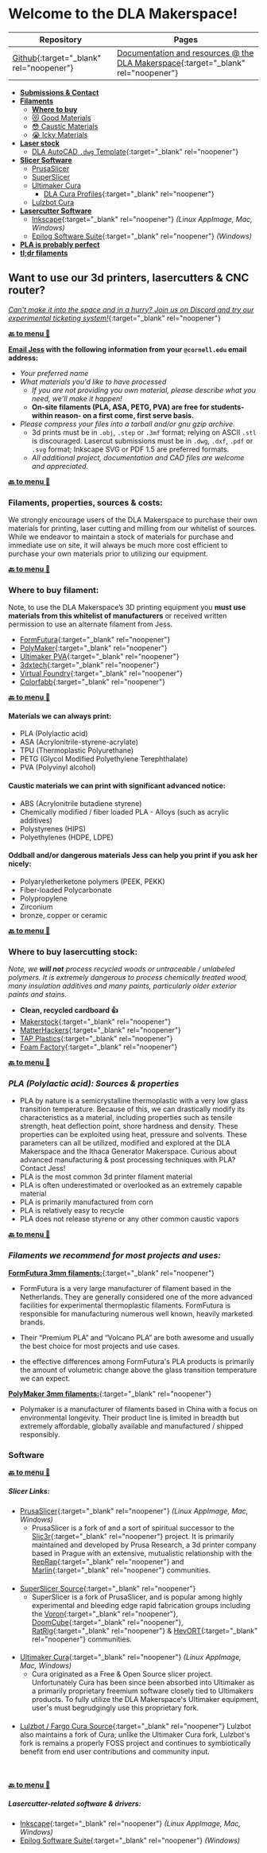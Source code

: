 
<head>
<link rel="stylesheet" href="github-markdown-dark.css" />
    <title>DLA Makerspace Docs</title>
</head>

# Welcome to the DLA Makerspace!


<h4 id="menu"> </h4>     


| **Repository**                                                                       | **Pages**                                                                                                    |
|--------------------------------------------------------------------------------------|--------------------------------------------------------------------------------------------------------------|
| [Github](https://github.com/Jesssullivan/DLA-Flask){:target="_blank" rel="noopener"} | [Documentation and resources @ the DLA Makerspace](https://dlamaker.space/){:target="_blank" rel="noopener"} |

- [**Submissions & Contact**](#form) <br>
- [**Filaments**](#filaments) <br>
  - [**Where to buy**](#filaments-where) <br>
  - [😻 Good Materials](#good-prints)
  - [😳 Caustic Materials](#caustic-prints) <br>
  - [😭 Icky Materials](#icky-prints) <br>
- [**Laser stock**](#laser-material) <br>
  - [DLA AutoCAD `.dwg` Template](https://github.com/Jesssullivan/DLA-docs-public/raw/main/laser-profiles/DLAMakerspace-LasercutterTemplate.dwg){:target="_blank" rel="noopener"} <br>
- [**Slicer Software**](#sliceware) <br>
  - [PrusaSlicer](#prusaslicer) <br>
  - [SuperSlicer](#superslicer) <br>
  - [Ultimaker Cura](#ulticura) <br>
    - [DLA Cura Profiles](https://github.com/Jesssullivan/DLA-Flask/tree/dev/docs/cura-profiles){:target="_blank" rel="noopener"}
  - [Lulzbot Cura](#lulzcura) <br>
- [**Lasercutter Software**](#zapware) <br>
  - [Inkscape](https://inkscape.org/){:target="_blank" rel="noopener"} *(Linux AppImage, Mac, Windows)* <br>
  - [Epilog Software Suite](https://www.epiloglaser.com/tech-support/fusion-edge-pro-drivers/){:target="_blank" rel="noopener"} *(Windows)*
- [**PLA is probably perfect**](#plamazing) <br>
- [**tl;dr filaments**](#tldr-filament) <br>


<h4 id="form"> </h4>     


## Want to use our 3d printers, lasercutters & CNC router?

[*Can't make it into the space and in a hurry?  Join us on Discord and try our experimental ticketing system!*](https://discord.gg/3FWpQtDMV2){:target="_blank" rel="noopener"}

[**🔙 to menu 🧭**](#menu)



**[Email Jess](mailto:js3227@cornell.edu) with the following information from your `@cornell.edu` email address:**

- *Your preferred name*
- *What materials you'd like to have processed*
  - *If you are not providing you own material, please describe what you need, we'll make it happen!*
  - **On-site filaments (PLA, ASA, PETG, PVA) are free for students- within reason- on a first come, first serve basis.**
- *Please compress your files into a tarball and/or gnu gzip archive.*  
  - 3d prints must be in `.obj`, `.step` or  `.3mf` format; relying on ASCII `.stl` is discouraged.
Lasercut submissions must be in `.dwg`, `.dxf`, `.pdf` or `.svg` format; Inkscape SVG or PDF 1.5 are preferred formats.
  - *All additional project, documentation and CAD files are welcome and appreciated.*



[**🔙 to menu 🧭**](#menu)



<h4 id="filaments"> </h4>     


### Filaments, properties, sources & costs:


We strongly encourage users of the DLA Makerspace to purchase their own materials for printing, laser cutting and milling from our whitelist of sources.  While we endeavor to maintain a stock of materials for purchase and immediate use on site, it will always be much more cost efficient to purchase your own materials prior to utilizing our equipment.


[**🔙 to menu 🧭**](#menu)


<h4 id="filaments-where"> </h4>     

### Where to buy filament:  

Note, to use the DLA Makerspace’s 3D printing equipment you **must use materials from this whitelist of manufacturers** or received written permission to use an alternate filament from Jess.     

- [FormFutura](https://www.formfutura.com/){:target="_blank" rel="noopener"}
- [PolyMaker](https://polymaker.com/){:target="_blank" rel="noopener"}
- [Ultimaker PVA](https://ultimaker.com/materials/pva){:target="_blank" rel="noopener"}
- [3dxtech](https://www.3dxtech.com/){:target="_blank" rel="noopener"}
- [Virtual Foundry](https://shop.thevirtualfoundry.com/){:target="_blank" rel="noopener"}
- [Colorfabb](https://colorfabb.com/){:target="_blank" rel="noopener"}



[**🔙 to menu 🧭**](#menu)



<h4 id="good-prints"> </h4>     


#### Materials we can always print:
- PLA (Polylactic acid)
- ASA (Acrylonitrile-styrene-acrylate)
- TPU (Thermoplastic Polyurethane)
- PETG (Glycol Modified Polyethylene Terephthalate)
- PVA (Polyvinyl alcohol)


<h4 id="caustic-prints"> </h4>     


#### Caustic materials we can print with significant advanced notice:
- ABS (Acrylonitrile butadiene styrene)
- Chemically modified / fiber loaded PLA - Alloys (such as acrylic additives)
- Polystyrenes (HIPS)
- Polyethylenes (HDPE, LDPE)

<h4 id="icky-prints"> </h4>     


#### Oddball and/or dangerous materials Jess can help you print if you ask her nicely:
- Polyaryletherketone polymers (PEEK, PEKK)
- Fiber-loaded Polycarbonate
- Polypropylene
- Zirconium
- bronze, copper or ceramic


[**🔙 to menu 🧭**](#menu)


<h4 id="laser-material"> </h4>     


### Where to buy lasercutting stock:

*Note, we ***will not*** process recycled woods or untraceable / unlabeled polymers. It is extremely dangerous to process chemically treated wood, many insulation additives and many paints, particularly older exterior paints and stains.*
- **Clean, recycled cardboard 👍**
- [Makerstock](https://makerstock.com/){:target="_blank" rel="noopener"}
- [MatterHackers](https://www.matterhackers.com/){:target="_blank" rel="noopener"}
- [TAP Plastics](https://www.tapplastics.com/){:target="_blank" rel="noopener"}
- [Foam Factory](https://www.thefoamfactory.com/){:target="_blank" rel="noopener"}


[**🔙 to menu 🧭**](#menu)


<h4 id="plamazing"> </h4>     


### *PLA (Polylactic acid): Sources &  properties*

- PLA by nature is a semicrystalline thermoplastic with a very low glass transition temperature.  Because of this, we can drastically modify its characteristics as a material, including properties such as tensile strength, heat deflection point, shore hardness and density.  These properties can be exploited using heat, pressure and solvents.  These parameters can all be utilized, modified and explored at the DLA Makerspace and the Ithaca Generator Makerspace.  Curious about advanced manufacturing & post processing techniques with PLA?   Contact Jess!  
- PLA is the most common 3d printer filament material
- PLA is often underestimated or overlooked as an extremely capable material
- PLA is primarily manufactured from corn
- PLA is relatively easy to recycle
- PLA does not release styrene or any other common caustic vapors



[**🔙 to menu 🧭**](#menu)


<h4 id="tldr-filament"> </h4>     


### ***Filaments we recommend for most projects and uses:***

[**FormFutura 3mm filaments:**](https://www.formfutura.com/shop){:target="_blank" rel="noopener"}

- FormFutura is a very large manufacturer of filament based in the Netherlands. They are generally considered one of the more advanced facilities for experimental thermoplastic filaments.  FormFutura is responsible for manufacturing numerous well known, heavily marketed brands.

 - Their “Premium PLA” and “Volcano PLA” are both awesome and usually the best choice for most projects and use cases.
  - the effective differences among FormFutura's PLA products is primarily the amount of volumetric change above the glass transition temperature we can expect.


[**PolyMaker 3mm filaments:**](https://us.polymaker.com/){:target="_blank" rel="noopener"}

- Polymaker is a manufacturer of filaments based in China with a focus on environmental longevity.  Their product line is limited in breadth but extremely affordable, globally available and manufactured / shipped responsibly.



### Software


[**🔙 to menu 🧭**](#menu)


<h4 id="sliceware"> </h4>     


##### Slicer Links: <br>

<h4 id="prusaslicer"> </h4>     

  - [PrusaSlicer](https://www.prusa3d.com/drivers/){:target="_blank" rel="noopener"} *(Linux AppImage, Mac, Windows)* <br>
    - PrusaSlicer is a fork of and a sort of spiritual successor to the [Slic3r](https://github.com/slic3r/Slic3r){:target="_blank" rel="noopener"} project.  It is primarily maintained and developed by Prusa Research, a 3d printer company based in Prague with an extensive, mutualistic relationship with the [RepRap](https://reprap.org/wiki/RepRap){:target="_blank" rel="noopener"} and [Marlin](https://github.com/MarlinFirmware/Marlin){:target="_blank" rel="noopener"} communities.  <br>


<h4 id="superslicer"> </h4>     

  - [SuperSlicer Source](https://github.com/supermerill/SuperSlicer){:target="_blank" rel="noopener"} <br>
    -   SuperSlicer is a fork of PrusaSlicer, and is popular among highly experimental and bleeding edge rapid fabrication groups including the [Voron](https://github.com/VoronDesign){:target="_blank" rel="noopener"},  [DoomCube](https://discord.gg/doomcube){:target="_blank" rel="noopener"},  [RatRig](https://ratrig.dozuki.com/c/Rat_Rig_V-Core_3){:target="_blank" rel="noopener"} & [HevORT](http://docs.hevort.com/#/pages/home){:target="_blank" rel="noopener"} communities.


<h4 id="ulticura"> </h4>     

  - [Ultimaker Cura](https://ultimaker.com/software/ultimaker-cura){:target="_blank" rel="noopener"} *(Linux AppImage, Mac, Windows)* <br>
    -  Cura originated as a Free & Open Source slicer project.  Unfortunately Cura has been since been absorbed into Ultimaker as a primarily proprietary freemium software closely tied to Ultimakers products.  To fully utilize the DLA Makerspace's Ultimaker equipment, user's must begrudgingly use this proprietary fork.  


<h4 id="lulzcura"> </h4>     

  - [Lulzbot / Fargo Cura Source](https://gitlab.com/lulzbot3d/cura-le){:target="_blank" rel="noopener"} Lulzbot also maintains a fork of Cura; unlike the Ultimaker Cura fork, Lulzbot's fork is remains a properly FOSS project and continues to symbiotically benefit from end user contributions and community input.


<br/>

<h4 id="zapware"> </h4>     


[**🔙 to menu 🧭**](#menu)


##### Lasercutter-related software & drivers: <br>

  - [Inkscape](https://inkscape.org/){:target="_blank" rel="noopener"} *(Linux AppImage, Mac, Windows)* <br>
  - [Epilog Software Suite](https://www.epiloglaser.com/tech-support/fusion-edge-pro-drivers/){:target="_blank" rel="noopener"} *(Windows)*
